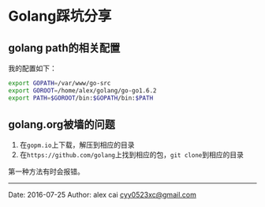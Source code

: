 # Golang踩坑分享


## golang path的相关配置

我的配置如下：

```sh
export GOPATH=/var/www/go-src
export GOROOT=/home/alex/golang/go-go1.6.2
export PATH=$GOROOT/bin:$GOPATH/bin:$PATH
```

## golang.org被墙的问题

1. 在`gopm.io`上下载，解压到相应的目录
2. 在`https://github.com/golang`上找到相应的包，`git clone`到相应的目录

第一种方法有时会报错。



---------

Date: 2016-07-25  Author: alex cai <cyy0523xc@gmail.com>
